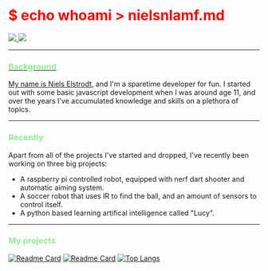 # <span style="color:red">$ echo whoami > nielsnlamf.md </span>

<a href="t.me/nielsnlamf">
<img src="https://img.shields.io/badge/Telegram-2CA5E0?style=for-the-badge&logo=telegram&logoColor=white" href="nielselstrodt.nl">
<a href="discordapp.com/users/182452405764358144">
<img src="https://img.shields.io/badge/Discord-7289DA?style=for-the-badge&logo=discord&logoColor=white">

---

### <span style="color:lightgreen"> Background </span>
My name is [Niels Elstrodt](nielselstrodt.nl), and I'm a sparetime developer for fun.
I started out with some basic javascript development when I was around age 11, and over the years I've accumulated knowledge and skills on a plethora of topics.


 ---


### <span style="color:lightgreen"> Recently </span>
Apart from all of the projects I've started and dropped, I've recently been working on three big projects:

* A raspberry pi controlled robot, equipped with nerf dart shooter and automatic aiming system.
* A soccer robot that uses IR to find the ball, and an amount of sensors to control itself.
* A python based learning artifical intelligence called "Lucy".

---

### <span style="color:lightgreen"> My projects </span>

[![Readme Card](https://github-readme-stats.vercel.app/api/pin/?username=nielsnlamf&repo=CracksmithCar)](https://github.com/nielsnlamf/cracksmithcar)
[![Readme Card ](https://github-readme-stats.vercel.app/api/pin/?username=nielsnlamf&repo=Lucy)](https://github.com/nielsnlamf/lucy)
[![Top Langs](https://github-readme-stats.vercel.app/api/top-langs/?username=nielsnlamf)](https://github.com/anuraghazra/github-readme-stats)
